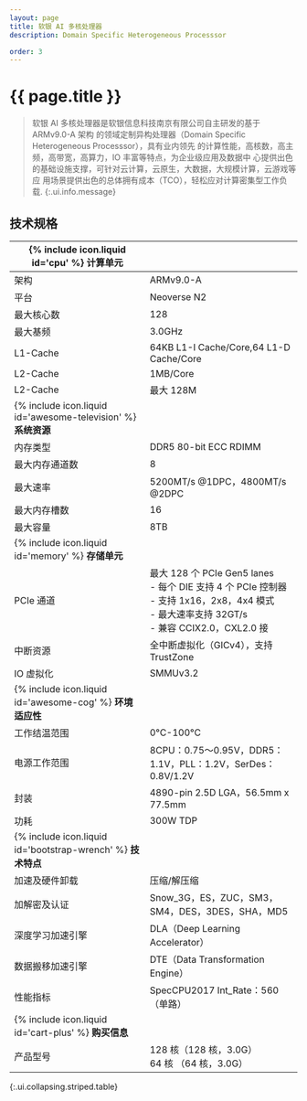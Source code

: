 ```yaml
---
layout: page
title: 软银 AI 多核处理器
description: Domain Specific Heterogeneous Processsor

order: 3
---
```


# {{ page.title }}

> 软银 AI 多核处理器是软银信息科技南京有限公司自主研发的基于  ARMv9.0-A  架构
的领域定制异构处理器（Domain Specific Heterogeneous Processsor），具有业内领先
的计算性能，高核数，高主频，高带宽，高算力，IO 丰富等特点，为企业级应用及数据中
心提供出色的基础设施支撑，可针对云计算，云原生，大数据，大规模计算，云游戏等应
用场景提供出色的总体拥有成本（TCO），轻松应对计算密集型工作负载.
{:.ui.info.message}

## 技术规格

| <span>{% include icon.liquid id='cpu' %} <b>计算单元</b></span> |   |
|----------|---------|
| 架构     | ARMv9.0-A    |
| 平台     | Neoverse N2    |
| 最大核心数     | 128    |
| 最大基频     | 3.0GHz    |
| L1-Cache     | 64KB L1-I Cache/Core,64 L1-D Cache/Core    |
| L2-Cache     | 1MB/Core    |
| L2-Cache     | 最大 128M    |
| <span>{% include icon.liquid id='awesome-television' %} <b>系统资源</b></span> |   |
| 内存类型      | DDR5 80-bit ECC RDIMM     |
| 最大内存通道数     | 8    |
| 最大速率     | 5200MT/s @1DPC，4800MT/s @2DPC    |
| 最大内存槽数     | 16    |
| 最大容量     | 8TB    |
| <span>{% include icon.liquid id='memory' %} <b>存储单元</b></span> |   |
| PCIe 通道      | 最大 128 个 PCIe Gen5 lanes<br>- 每个 DIE 支持 4 个 PCIe 控制器<br>- 支持 1x16，2x8，4x4 模式<br>- 最大速率支持 32GT/s<br>- 兼容 CCIX2.0，CXL2.0 接     |
| 中断资源     | 全中断虚拟化（GICv4），支持 TrustZone    |
| IO 虚拟化     | SMMUv3.2    |
| <span>{% include icon.liquid id='awesome-cog' %} <b>环境适应性</b></span> |   |
| 工作结温范围      | 0°C-100°C     |
| 电源工作范围     | 8CPU：0.75～0.95V，DDR5：1.1V，PLL：1.2V，SerDes：0.8V/1.2V    |
| 封装     | 4890-pin 2.5D LGA，56.5mm x 77.5mm    |
| 功耗     | 300W TDP    |
| <span>{% include icon.liquid id='bootstrap-wrench' %} <b>技术特点</b></span> |   |
| 加速及硬件卸载      | 压缩/解压缩     |
| 加解密及认证     | Snow_3G，ES，ZUC，SM3，SM4，DES，3DES，SHA，MD5    |
| 深度学习加速引擎     | DLA（Deep Learning Accelerator）    |
| 数据搬移加速引擎     | DTE（Data Transformation Engine）    |
| 性能指标     | SpecCPU2017 Int_Rate：560（单路）    |
| <span>{% include icon.liquid id='cart-plus' %} <b>购买信息</b></span> |   |
| 产品型号      | 128 核（128  核，3.0G）<span><br>64 核  （64 核，3.0G）    |
{:.ui.collapsing.striped.table}

